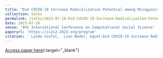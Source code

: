 ```yaml
---
title: "Did COVID-19 Increase Radicalization Potential among Misogynist Extremists?"
collection: talks
permalink: /talks/2023-07-18-Did-COVID-19-Increase-Radicalization-Potential-among-Misogynist-Extremists
date: 2023-07-18
venue: '9th International Conference on Computational Social Science'
paperurl: 'https://ic2s2-2023.org/program'
citation: ' Linda Coufal,  Lion Wedel, &quot;Did COVID-19 Increase Radicalization Potential among Misogynist Extremists?.&quot; 9th International Conference on Computational Social Science, 1900.'
---
```

[Access paper here](https://ic2s2-2023.org/program){:target="_blank"}
